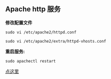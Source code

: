 ## Apache http 服务

__修改配置文件__

`sudo vi /etc/apache2/httpd.conf`

`sudo vi /etc/apache2/extra/httpd-vhosts.conf`



__重启服务:__

`sudo apachectl restart`



[点这里](<https://blog.csdn.net/limm33/article/details/53633377>)



